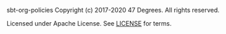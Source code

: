 sbt-org-policies
Copyright (c) 2017-2020 47 Degrees.  All rights reserved.

Licensed under Apache License. See [LICENSE](LICENSE) for terms.